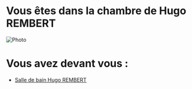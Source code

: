 # Vous êtes dans la chambre de Hugo REMBERT 
![Photo](https://discord.com/channels/@me/914236239090167908/1034536547116126258)

# Vous avez devant vous :
- [Salle de bain Hugo REMBERT](https://github.com/Yahyabey48/tp-labyrinthe/tree/Chambre-Hugo-REMBERT/Salle-de-bain-Hugo-REMBERT.md)


